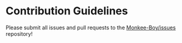 # Contribution Guidelines

Please submit all issues and pull requests to the [Monkee-Boy/issues](http://github.com/Monkee-Boy/issues) repository!
